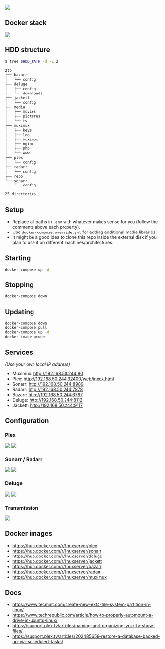 ![](https://i.imgur.com/NHvoGC1.jpg)

## Docker stack
![](https://i.imgur.com/ni19vKz.png)

## HDD structure
```bash
$ tree $HDD_PATH -d -L 2

2tb
├── bazarr
│   └── config
├── deluge
│   ├── config
│   └── downloads
├── jackett
│   └── config
├── media
│   ├── movies
│   ├── pictures
│   └── tv
├── muximux
│   ├── keys
│   ├── log
│   ├── muximux
│   ├── nginx
│   ├── php
│   └── www
├── plex
│   └── config
├── radarr
│   └── config
├── repo
└── sonarr
    └── config

25 directories
```

## Setup
* Replace all paths in `.env` with whatever makes sense for you (follow the comments above each property).
* Use `docker-compose.override.yml` for adding additional media libraries.
* It might be a good idea to clone this repo inside the external disk if you plan to use it on different machines/architectures.

## Starting
```bash
docker-compose up -d
```

## Stopping
```bash
docker-compose down
```

## Updating
```bash
docker-compose down
docker-compose pull
docker-compose up -d
docker image prune
```

## Services
_(Use your own local IP address)_

* Muximux: http://192.168.50.244:80
* Plex: http://192.168.50.244:32400/web/index.html
* Sonarr: http://192.168.50.244:8989
* Radarr: http://192.168.50.244:7878
* Bazarr: http://192.168.50.244:6767
* Deluge: http://192.168.50.244:8112
* Jackett: http://192.168.50.244:9117

## Configuration
### Plex
![](https://imgur.com/tTZM8Xr.png)
![](https://imgur.com/24rtdJv.png)

### Sonarr / Radarr
![](https://imgur.com/DpIkOwh.png)
![](https://imgur.com/3Urh1mb.png)

### Deluge
![](https://i.imgur.com/iymyOIM.png)
![](https://i.imgur.com/LCyPZrW.png)

### Transmission
![](https://imgur.com/Rib2L9E.png)

## Docker images
* https://hub.docker.com/r/linuxserver/plex
* https://hub.docker.com/r/linuxserver/sonarr
* https://hub.docker.com/r/linuxserver/deluge
* https://hub.docker.com/r/linuxserver/jackett
* https://hub.docker.com/r/linuxserver/bazarr
* https://hub.docker.com/r/linuxserver/radarr
* https://hub.docker.com/r/linuxserver/muximux

## Docs
* https://www.tecmint.com/create-new-ext4-file-system-partition-in-linux/
* https://www.techrepublic.com/article/how-to-properly-automount-a-drive-in-ubuntu-linux/
* https://support.plex.tv/articles/naming-and-organizing-your-tv-show-files/
* https://support.plex.tv/articles/202485658-restore-a-database-backed-up-via-scheduled-tasks/
